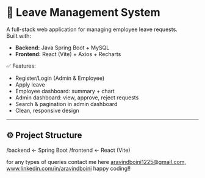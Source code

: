 # 📝 Leave Management System

A full-stack web application for managing employee leave requests.  
Built with:
- **Backend:** Java Spring Boot + MySQL
- **Frontend:** React (Vite) + Axios + Recharts

✅ Features:
- Register/Login (Admin & Employee)
- Apply leave
- Employee dashboard: summary + chart
- Admin dashboard: view, approve, reject requests
- Search & pagination in admin dashboard
- Clean, responsive design

---

## ⚙️ **Project Structure**
/backend ← Spring Boot
/frontend ← React (Vite)

for any types of queries contact me here aravindboini1225@gmail.com, www.linkedin.com/in/aravindboini
happy coding!!
